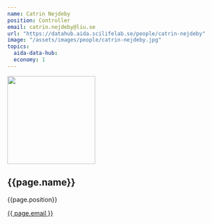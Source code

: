 ```yaml
---
name: Catrin Nejdeby
position: Controller
email: catrin.nejdeby@liu.se
url: "https://datahub.aida.scilifelab.se/people/catrin-nejdeby"
image: "/assets/images/people/catrin-nejdeby.jpg"
topics:
  aida-data-hub:
  economy: 1
---
```

<div class="personContainer">
  <div class="personSub">
  <img  src="{{ page.image }}" alt="" style="width: 200px; cursor: pointer;">
</div>
<div class="personSub">
  <h2>{{page.name}}</h2>
  <p>{{page.position}}</p>
  <p><a href="{{ page.mailto }}">{{ page.email }}</a></p>
  </div>
</div>
